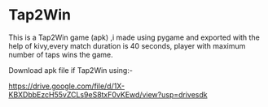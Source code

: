 # Tap2Win
This is a Tap2Win game (apk) ,i made using pygame and exported with the help of kivy,every match duration is 40 seconds, player with maximum number of taps wins the game.

Download apk file if Tap2Win using:-

https://drive.google.com/file/d/1X-KBXDbbEzcH55vZCLs9eS8txF0vKEwd/view?usp=drivesdk
